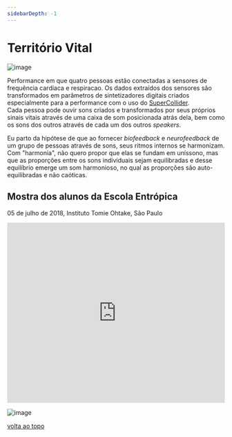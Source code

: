 ```yaml
---
sidebarDepth: -1
---
```


# Território Vital

![image](/images/tvital/tv-00.jpg "MOLA - study group and follow-up artists July 5th, 2018" )

Performance em que quatro pessoas estão conectadas a sensores de frequência cardíaca e respiracao.
Os dados extraídos dos sensores são transformados em parâmetros de sintetizadores digitais criados especialmente para a performance com o uso do [SuperCollider](https://supercollider.github.io/).  
Cada pessoa pode ouvir sons criados e transformados por seus próprios sinais vitais através de uma caixa de som posicionada atrás dela, bem como os sons dos outros através de cada um dos outros *speakers*.

Eu parto da hipótese de que ao fornecer *biofeedback* e *neurofeedback* de um grupo de pessoas através de sons, seus ritmos internos se harmonizam. Com "harmonia", não quero propor que elas se fundam em uníssono, mas que as proporções entre os sons individuais sejam equilibradas e desse equilíbrio emerge um som harmonioso, no qual as proporções são auto-equilibradas e não caóticas.

## Mostra dos alunos da Escola Entrópica

05 de julho de 2018,
Instituto Tomie Ohtake, São Paulo

<iframe style="width:100%;height:416px" src="https://www.youtube.com/embed/Ch0wnhBQ-N8?rel=0&amp;showinfo=0" frameborder="0" allow="accelerometer; autoplay; encrypted-media; gyroscope; picture-in-picture" allowfullscreen></iframe>

![image](/images/tvital/tv-01.jpg "MOLA - study group and follow-up artists July 5th, 2018" )

[volta ao topo](#territorio-vital)
